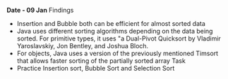 **Date - 09 Jan**
Findings
- Insertion and Bubble both can be efficient for almost sorted data
- Java uses different sorting algorithms depending on the data being sorted. For primitive types, it uses "a Dual-Pivot Quicksort by Vladimir Yaroslavskiy, Jon Bentley, and Joshua Bloch.
- For objects, Java uses a version of the previously mentioned Timsort that allows faster sorting of the partially sorted array
Task
- Practice Insertion sort, Bubble Sort and Selection Sort
